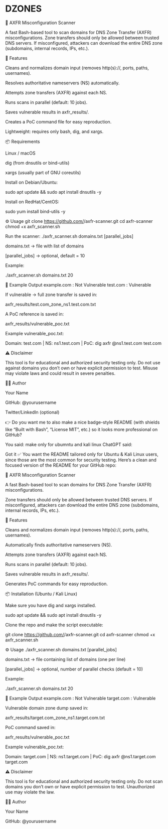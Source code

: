 # DZONES

🔎 AXFR Misconfiguration Scanner

A fast Bash-based tool to scan domains for DNS Zone Transfer (AXFR) misconfigurations.
Zone transfers should only be allowed between trusted DNS servers. If misconfigured, attackers can download the entire DNS zone (subdomains, internal records, IPs, etc.).

🚀 Features

Cleans and normalizes domain input (removes http(s)://, ports, paths, usernames).

Resolves authoritative nameservers (NS) automatically.

Attempts zone transfers (AXFR) against each NS.

Runs scans in parallel (default: 10 jobs).

Saves vulnerable results in axfr_results/.

Creates a PoC command file for easy reproduction.

Lightweight: requires only bash, dig, and xargs.

📦 Requirements

Linux / macOS

dig (from dnsutils or bind-utils)

xargs (usually part of GNU coreutils)

Install on Debian/Ubuntu:

sudo apt update && sudo apt install dnsutils -y


Install on RedHat/CentOS:

sudo yum install bind-utils -y

⚙️ Usage
git clone https://github.com/<your-username>/axfr-scanner.git
cd axfr-scanner
chmod +x axfr_scanner.sh

Run the scanner:
./axfr_scanner.sh domains.txt [parallel_jobs]


domains.txt → file with list of domains

[parallel_jobs] → optional, default = 10

Example:

./axfr_scanner.sh domains.txt 20

📝 Example Output
example.com : Not Vulnerable
test.com : Vulnerable


If vulnerable → full zone transfer is saved in:

axfr_results/test.com_zone_ns1.test.com.txt


A PoC reference is saved in:

axfr_results/vulnerable_poc.txt


Example vulnerable_poc.txt:

Domain: test.com | NS: ns1.test.com | PoC: dig axfr @ns1.test.com test.com

⚠️ Disclaimer

This tool is for educational and authorized security testing only.
Do not use against domains you don’t own or have explicit permission to test.
Misuse may violate laws and could result in severe penalties.

👨‍💻 Author

Your Name

GitHub: @yourusername

Twitter/LinkedIn (optional)

👉 Do you want me to also make a nice badge-style README (with shields like “Built with Bash”, “License MIT”, etc.) so it looks more professional on GitHub?

You said:
make only for ubumntu and kali linux
ChatGPT said:

Got it ✅ You want the README tailored only for Ubuntu & Kali Linux users, since those are the most common for security testing.
Here’s a clean and focused version of the README for your GitHub repo:

🔎 AXFR Misconfiguration Scanner

A fast Bash-based tool to scan domains for DNS Zone Transfer (AXFR) misconfigurations.

Zone transfers should only be allowed between trusted DNS servers. If misconfigured, attackers can download the entire DNS zone (subdomains, internal records, IPs, etc.).

🚀 Features

Cleans and normalizes domain input (removes http(s)://, ports, paths, usernames).

Automatically finds authoritative nameservers (NS).

Attempts zone transfers (AXFR) against each NS.

Runs scans in parallel (default: 10 jobs).

Saves vulnerable results in axfr_results/.

Generates PoC commands for easy reproduction.

📦 Installation (Ubuntu / Kali Linux)

Make sure you have dig and xargs installed.

sudo apt update && sudo apt install dnsutils -y


Clone the repo and make the script executable:

git clone https://github.com/<your-username>/axfr-scanner.git
cd axfr-scanner
chmod +x axfr_scanner.sh

⚙️ Usage
./axfr_scanner.sh domains.txt [parallel_jobs]


domains.txt → file containing list of domains (one per line)

[parallel_jobs] → optional, number of parallel checks (default = 10)

Example:

./axfr_scanner.sh domains.txt 20

📝 Example Output
example.com : Not Vulnerable
target.com : Vulnerable


Vulnerable domain zone dump saved in:

axfr_results/target.com_zone_ns1.target.com.txt


PoC command saved in:

axfr_results/vulnerable_poc.txt


Example vulnerable_poc.txt:

Domain: target.com | NS: ns1.target.com | PoC: dig axfr @ns1.target.com target.com

⚠️ Disclaimer

This tool is for educational and authorized security testing only.
Do not scan domains you don’t own or have explicit permission to test.
Unauthorized use may violate the law.

👨‍💻 Author

Your Name

GitHub: @yourusername
